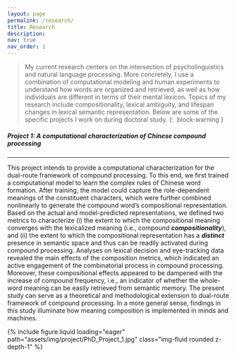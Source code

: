 ```yaml
---
layout: page
permalink: /research/
title: Research
description:
nav: true
nav_order: 1
---
```


> My current research centers on the intersection of psycholinguistics and natural language processing. More concretely, I use a combination of computational modeling and human experiments to understand how words are organized and retrieved, as well as how individuals are different in terms of their mental lexicon. Topics of my research include compositionality, lexical ambiguity, and lifespan changes in lexical semantic representation. Below are some of the specific projects I work on during doctoral study.
{: .block-warning }



##### **Project 1: A computational characterization of Chinese compound processing**
___

This project intends to provide a computational characterization for the dual-route framework of compound processing. To this end, we first trained a computational model to learn the complex rules of Chinese word formation. After training, the model could capture the role-dependent meanings of the constituent characters, which were further combined nonlinearly to generate the compound word’s compositional representation. Based on the actual and model-predicted representations, we defined two metrics to characterize (i) the extent to which the compositional meaning converges with the lexicalized meaning (i.e., compound **_compositionality_**), and (ii) the extent to which the compositional representation has a **_distinct_** presence in semantic space and thus can be readily activated during compound processing. Analyses on lexical decision and eye-tracking data revealed the main effects of the composition metrics, which indicated an active engagement of the combinatorial process in compound processing. Moreover, these compositional effects appeared to be dampened with the increase of compound frequency, i.e., an indicator of whether the whole-word meaning can be easily retrieved from semantic memory. The present study can serve as a theoretical and methodological extension to dual-route framework of compound processing. In a more general sense, findings in this study illuminate how meaning composition is implemented in minds and machines.

{% include figure.liquid loading="eager" path="assets/img/project/PhD_Project_1.jpg" class="img-fluid rounded z-depth-1" %}
